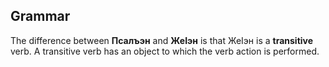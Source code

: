 ## Grammar

The difference between **Псалъэн** and **ЖеIэн** is that ЖеIэн is a __transitive__ verb. A transitive verb has an object to which the verb action is performed.

